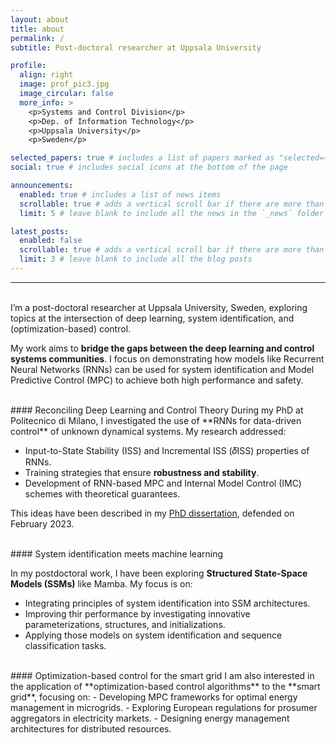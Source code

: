 ```yaml
---
layout: about
title: about
permalink: /
subtitle: Post-doctoral researcher at Uppsala University

profile:
  align: right
  image: prof_pic3.jpg
  image_circular: false
  more_info: >
    <p>Systems and Control Division</p>
    <p>Dep. of Information Technology</p>
    <p>Uppsala University</p>
    <p>Sweden</p>

selected_papers: true # includes a list of papers marked as "selected={true}"
social: true # includes social icons at the bottom of the page

announcements:
  enabled: true # includes a list of news items
  scrollable: true # adds a vertical scroll bar if there are more than 3 news items
  limit: 5 # leave blank to include all the news in the `_news` folder

latest_posts:
  enabled: false
  scrollable: true # adds a vertical scroll bar if there are more than 3 new posts items
  limit: 3 # leave blank to include all the blog posts
---
```


---
<br/>
I’m a post-doctoral researcher at Uppsala University, Sweden, exploring topics at the intersection of deep learning, system identification, and (optimization-based) control.

My work aims to **bridge the gaps between the deep learning and control systems communities**. 
I focus on demonstrating how models like Recurrent Neural Networks (RNNs) can be used for system identification and Model Predictive Control (MPC) to achieve both high performance and safety.


<br/>
#### Reconciling Deep Learning and Control Theory
During my PhD at Politecnico di Milano, I investigated the use of **RNNs for data-driven control** of unknown dynamical systems. My research addressed:

-	Input-to-State Stability (ISS) and Incremental ISS (𝛿ISS) properties of RNNs.
- Training strategies that ensure **robustness and stability**.
-	Development of RNN-based MPC and Internal Model Control (IMC) schemes with theoretical guarantees.

This ideas have been described in my [PhD dissertation](https://bonassifabio.github.io/phd-thesis/), defended on February 2023.


<br/>
#### System identification meets machine learning

In my postdoctoral work, I have been exploring **Structured State-Space Models (SSMs)** like Mamba. My focus is on:
-	Integrating principles of system identification into SSM architectures.
-	Improving thir performance by investigating innovative parameterizations, structures, and initializations.
- Applying those models on system identification and sequence classification tasks.


<br/>
#### Optimization-based control for the smart grid
I am also interested in the application of **optimization-based control algorithms** to the **smart grid**, focusing on:
- Developing MPC frameworks for optimal energy management in microgrids.
-	Exploring European regulations for prosumer aggregators in electricity markets.
-	Designing energy management architectures for distributed resources.

<br/>